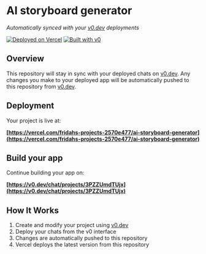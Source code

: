 # AI storyboard generator

*Automatically synced with your [v0.dev](https://v0.dev) deployments*

[![Deployed on Vercel](https://img.shields.io/badge/Deployed%20on-Vercel-black?style=for-the-badge&logo=vercel)](https://vercel.com/fridahs-projects-2570e477/ai-storyboard-generator)
[![Built with v0](https://img.shields.io/badge/Built%20with-v0.dev-black?style=for-the-badge)](https://v0.dev/chat/projects/3PZZUmdTUjx)

## Overview

This repository will stay in sync with your deployed chats on [v0.dev](https://v0.dev).
Any changes you make to your deployed app will be automatically pushed to this repository from [v0.dev](https://v0.dev).

## Deployment

Your project is live at:

**[https://vercel.com/fridahs-projects-2570e477/ai-storyboard-generator](https://vercel.com/fridahs-projects-2570e477/ai-storyboard-generator)**

## Build your app

Continue building your app on:

**[https://v0.dev/chat/projects/3PZZUmdTUjx](https://v0.dev/chat/projects/3PZZUmdTUjx)**

## How It Works

1. Create and modify your project using [v0.dev](https://v0.dev)
2. Deploy your chats from the v0 interface
3. Changes are automatically pushed to this repository
4. Vercel deploys the latest version from this repository
